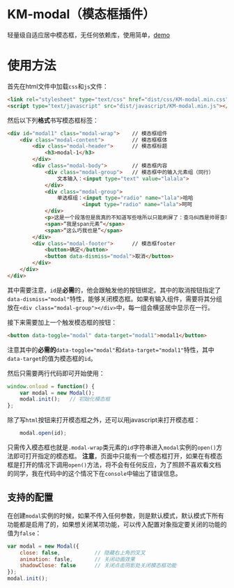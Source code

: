 # KM-modal（模态框插件）

轻量级自适应居中模态框，无任何依赖库，使用简单，[demo](http://assignmentrecorder.com/demos/km-modal)

# 使用方法

首先在html文件中加载`css`和`js`文件：
```html
<link rel="stylesheet" type="text/css" href="dist/css/KM-modal.min.css">
<script type="text/javascript" src="dist/javascript/KM-modal.min.js"></script>
```
然后以下列**格式**书写模态框标签：
```html
<div id="modal1" class="modal-wrap">	// 模态框组件
	<div class="modal-content">			// 模态框框体
		<div class="modal-header">		// 模态框标题
			<h3>modal-1</h3>
		</div>
		<div class="modal-body">		// 模态框内容
			<div class="modal-group">	// 模态框中的输入元素组（同行）
				文本输入：<input type="text" value="lalala">
			</div>
			<div class="modal-group">
				单选框组：<input type="radio" name="lala">哈哈
						<input type="radio" name="lala">呵呵
			</div>
			<p>这是一个段落但是我真的不知道写些啥所以只能刷屏了：查马纠西是帅哥查马纠西是帅哥查马纠西是帅哥查马纠西是帅哥查马纠西是帅哥查马纠西是帅哥查马纠西是帅哥查马纠西是帅哥查马纠西是帅哥</p>
			<span>“我是span元素”</span>
			<span>“这么巧我也是”</span>
		</div>
		<div class="modal-footer">		// 模态框footer
			<button>确定</button>
			<button data-dismiss="modal">取消</button>
		</div>
	</div>
</div>
```
其中需要注意，`id`是**必需**的，他会跟触发他的按钮绑定。其中的取消按钮指定了`data-dismiss="modal"`特性，能够关闭模态框。如果有输入组件，需要将其分组放在`<div class="modal-group"></div>`中，每一组会横竖居中显示在一行。

接下来需要加上一个触发模态框的按钮：
```html
<button data-toggle="modal" data-target="modal1">modal1</button>
```
注意其中的**必需的**`data-toggle="modal"`和`data-target="modal1"`特性，其中`data-target`的值为模态框的`id`。

然后只需要两行代码即可开始使用：
```javascript
window.onload = function() {
	var modal = new Modal();
	modal.init();	// 初始化模态框
};
```
除了写`html`按钮来打开模态框之外，还可以用javascript来打开模态框：
```javascript
	modal.open(id);
```
只需传入模态框也就是`.modal-wrap`类元素的`id`字符串进入`modal`实例的`open()`方法即可打开指定的模态框。
**注意**，页面中只能有一个模态框打开，如果在有模态框是打开的情况下调用`open()`方法，将不会有任何反应，为了照顾不喜欢看文档的同学，我在代码中的这个情况下在`console`中输出了错误信息。

## 支持的配置

在创建`modal`实例的时候，如果不传入任何参数，则是默认模式，默认模式下所有功能都是启用了的，如果想关闭某项功能，可以传入配置对象指定要关闭的功能的值为`false`：
```javascript
var modal = new Modal({
	close: false,			// 隐藏右上角的叉叉
	animation: fasle,		// 关闭动画效果
	shadowClose: false		// 关闭点击阴影处关闭模态框功能
});
modal.init();
```